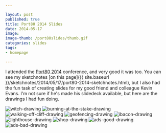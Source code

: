 ```yaml
---

layout: post
published: true
title: Port80 2014 Slides
date: 2014-05-17
image: 
image-thumb: /port80slides/thumb.gif
categories: slides
tags: 
- homepage

---
```


I attended the [Port80 2014](http://port80events.co.uk/event/port80-2014/) conference, and very good it was too. You can see my sketchnotes [on this page]({{ site.baseurl }}/sketchnotes/2014/05/17/port80-2014-sketchnotes.html), but I also had the fun task of creating slides for my good friend and colleague Kevin Evans. I'm not sure if he's made his slidedeck available, but here are the drawings I had fun doing.

<img src="{{ site.baseurl }}/images/port80slides/witch.gif" alt="witch-drawing" />

<img src="{{ site.baseurl }}/images/port80slides/burn.gif" alt="burning-at-the-stake-drawing" />

<img src="{{ site.baseurl }}/images/port80slides/cliff.gif" alt="walking-off-cliff-drawing" />

<img src="{{ site.baseurl }}/images/port80slides/geofence.gif" alt="geofencing-drawing" />

<img src="{{ site.baseurl }}/images/port80slides/ibacon.gif" alt="ibacon-drawing" />

<img src="{{ site.baseurl }}/images/port80slides/lighthouse.gif" alt="lighthouse-drawing" />

<img src="{{ site.baseurl }}/images/port80slides/shop.gif" alt="shop-drawing" />

<img src="{{ site.baseurl }}/images/port80slides/ads-good.gif" alt="ads-good-drawing" />

<img src="{{ site.baseurl }}/images/port80slides/ads-bad.gif" alt="ads-bad-drawing" />



